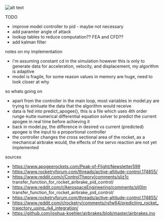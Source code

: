 ![alt text](https://github.com/t-whiteley/ucl_rocket/tree/master/airbrakes/control_system/first_model/block_diagram.jpg?raw=True)


TODO
* improve model controller to pid - maybe not necessary
* add paramter angle of attack
* lookup tables to reduce computation?? FEA and CFD??
* add kalman filter

notes on my implementation
* i'm assuming constant cd in the simulation however this is only to generate data for acceleration, velocity, and displacement, my algorithm is adaptive
* model is fragile, for some reason values in memory are huge, need to look closer at why

so whats going on
* apart from the controller in the main loop, most variables in model.py are trying to simluate the data that the algorithm would receive
* data is fed into predict_apogee(), this is a file which uses 4th order runge-kutte numerical differential equation solver to predict the current apogee in real time before achieving it
* back in model.py, the difference in desired vs current (predicted) apogee is the input to a proportional controller
* the controller changes the cross sectional area of the rocket, as a mechanical airbrake would, the effects of the servo reaction are not yet implemented

sources
* https://www.apogeerockets.com/Peak-of-Flight/Newsletter599
* https://www.rocketryforum.com/threads/active-altitude-control.174855/
* https://www.reddit.com/r/ControlTheory/comments/sliz1c transfer_function_for_rocket_airbrake_pid_control/
* https://www.reddit.com/r/AerospaceEngineering/comments/slj0lm transfer_function_for_rocket_airbrake_pid_control/
* https://www.rocketryforum.com/threads/active-altitude-control.174855/
* https://www.reddit.com/r/rocketry/comments/rsfw64/predicting_rocket_trajectory_using_rk4_integration/
* https://github.com/joshua-koehler/airbrakes/blob/master/airbrakes.ino